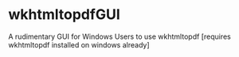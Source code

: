 # wkhtmltopdfGUI
A rudimentary GUI for Windows Users to use wkhtmltopdf [requires wkhtmltopdf installed on windows already]
